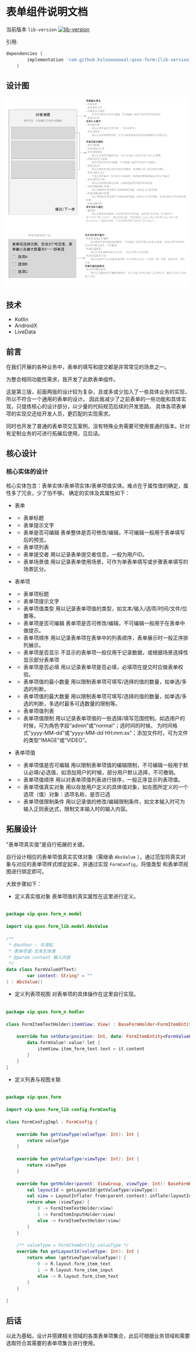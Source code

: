 # 表单组件说明文档

当前版本 `lib-version` [![lib-version](https://www.jitpack.io/v/hslooooooool/qsos-form.svg)](https://www.jitpack.io/#hslooooooool/qsos-form)

引用:

```groovy
dependencies {
        implementation 'com.github.hslooooooool:qsos-form:[lib-version]'
	}
```

## 设计图
![表单设计图](./doc/png/表单设计图.png)

## 技术
- Kotlin
- AndroidX
- LiveData

## 前言
在我们开展的各种业务中，表单的填写和提交都是非常常见的场景之一。

为整合相同功能性需求，我开发了此款表单组件。

这是第三版，前面两版的设计较为复杂，且或多或少加入了一些具体业务的实现，所以不符合一个通用的表单的设计。
因此我减少了之前表单的一些功能和具体实现，只提炼核心的设计部分，以少量的代码规范后续的开发思路。
具体各项表单项的实现交还给开发人员，更匹配的实现需求。

同时也开发了普通的表单项交互案例，没有特殊业务需要可使用普通的版本。针对有定制业务的可进行拓展后使用，见后话。

## 核心设计
### 核心实体的设计
核心实体包含：表单实体/表单项实体/表单项值实体。难点在于属性值的确定，属性多了冗余，少了怕不够。
确定的实体及其属性如下：

- 表单
- - 表单标题
- - 表单提示文字
- - 表单是否可编辑
    表单整体是否可修改/编辑，不可编辑一般用于表单填写后的预览。
- - 表单项列表
- - 表单提交者
    用以记录表单提交者信息，一般为用户ID。
- - 表单场景值
    用以记录表单使用场景，可作为单表单填写或步骤表单填写的场景区分。

- 表单项
- - 表单项标题
- - 表单项提示文字
- - 表单项值类型
	用以记录表单项值的类型，如文本/输入/选项/时间/文件/位置等。
- - 表单项是否可编辑
	表单项是否可修改/编辑，不可编辑一般用于在表单中做提示。
- - 表单项顺序
	用以记录表单项在表单中的列表顺序，表单展示时一般正序排列展示。
- - 表单项是否显示
	不显示的表单项一般仅用于记录数据，或根据场景选择性显示部分表单项
- - 表单项是否必填
	用以记录表单项是否必填，必填项在提交时应做表单校验。
- - 表单项值的最小数量
	用以限制表单项可填写/选择的值的数量，如单选/多选的判断。
- - 表单项值的最大数量
	用以限制表单项可填写/选择的值的数量，如单选/多选的判断，多选时最多可选数量的限制等。
- - 表单项值列表
- - 表单项值限制
	用以记录表单项值的一些选择/填写范围控制。如选用户的时候，可为角色字段“admin”或“normal”；选时间的时候，
	为时间格式“yyyy-MM-dd”或“yyyy-MM-dd HH:mm:ss”；添加文件时，可为文件的类型“IMAGE”或“VIDEO”。

- 表单项值
- - 表单项值是否可编辑
    用以限制表单项值的编辑限制，不可编辑一般用于默认必填/必选值，如添加用户的时候，部分用户默认选择，不可撤销。
- - 表单项值顺序
	用以对表单项值列表进行排序，一般正序显示列表项值。
- - 表单项值真实对象
	用以存放用户定义的具体值对象，如左图所定义的一个选项（值）对象：选项名称，是否已选
- - 表单项值限制条件
	用以记录值的修改/编辑限制条件，如文本输入时可为输入正则表达式，限制文本输入时的输入内容。

## 拓展设计
"表单项真实值"是自行拓展的关键。

自行设计相应的表单项值真实实体对象（需继承 `AbsValue` ），通过范型将真实对象与对应的表单项样式绑定起来，并通过实现 `FormConfig`，将值类型
和表单项视图进行绑定即可。

大致步骤如下：

- 定义真实值对象
表单项值的真实属性在这里进行定义。

```kotlin

package vip.qsos.form_n.model

import vip.qsos.form_lib.model.AbsValue

/**
 * @author : 华清松
 * 表单项值-文本实体类
 * @param content 输入内容
 */
data class FormValueOfText(
        var content: String? = ""
) : AbsValue()
```

- 定义列表项视图
对表单项的具体操作在这里自行实现。

```kotlin

package vip.qsos.form_n.hodler

class FormItemTextHolder(itemView: View) : BaseFormHolder<FormItemEntity<FormValueOfText>, FormValueOfText>(itemView) {

    override fun setData(position: Int, data: FormItemEntity<FormValueOfText>) {
        data.formValue?.value?.let {
            itemView.item_form_text.text = it.content
        }
    }
}
```

- 定义列表与视图关联

```kotlin

package vip.qsos.form

import vip.qsos.form_lib.config.FormConfig

class FormConfigImpl : FormConfig {

    override fun getViewType(valueType: Int): Int {
        return valueType
    }

    override fun getValueType(viewType: Int): Int {
        return viewType
    }

    override fun getHolder(parent: ViewGroup, viewType: Int): BaseFormHolder<*, *> {
        val layoutId = getLayoutId(getValueType(viewType))
        val view = LayoutInflater.from(parent.context).inflate(layoutId, parent, false)
        return when (viewType) {
            0 -> FormItemTextHolder(view)
            1 -> FormItemInputHolder(view)
            else -> FormItemTextHolder(view)
        }
    }

    /** valueType = FormItemEntity.valueType */
    override fun getLayoutId(valueType: Int): Int {
        return when (getViewType(valueType)) {
            0 -> R.layout.form_item_text
            1 -> R.layout.form_item_input
            else -> R.layout.form_item_text
        }
    }

}
```

## 后话
以此为基础，设计并搭建相关领域的各类表单项集合，此后可根据业务领域和需要选取符合其需要的表单项集合进行使用。